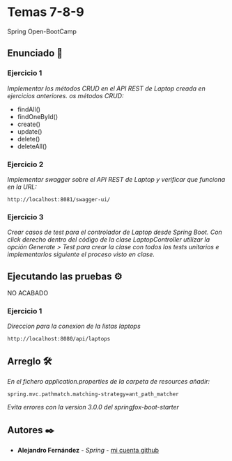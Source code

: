 # Temas 7-8-9

Spring Open-BootCamp

## Enunciado 🚀

### Ejercicio 1 

_Implementar los métodos CRUD en el API REST de Laptop creada en ejercicios anteriores._
_os métodos CRUD:_
* findAll()
* findOneById()
* create()
* update()
* delete()
* deleteAll()

### Ejercicio 2
_Implementar swagger sobre el API REST de Laptop y verificar que funciona en la URL:_
```
http://localhost:8081/swagger-ui/
```

### Ejercicio 3
_Crear casos de test para el controlador de Laptop desde Spring Boot._
_Con click derecho dentro del código de la clase LaptopController utilizar la opción Generate > Test para crear la clase con todos los tests unitarios e implementarlos siguiente el proceso visto en clase._


## Ejecutando las pruebas ⚙️
NO ACABADO

### Ejercicio 1
_Direccion para la conexion de la listas laptops_
```
http://localhost:8080/api/laptops
```

## Arreglo 🛠️
_En el fichero application.properties de la carpeta de resources añadir:_
```
spring.mvc.pathmatch.matching-strategy=ant_path_matcher
```
_Evita errores con la version 3.0.0 del springfox-boot-starter_


## Autores ✒️

* **Alejandro Fernández** - *Spring* - [mi cuenta github](https://github.com/AlejandroAST)

